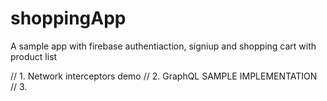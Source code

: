 # shoppingApp
A sample app with firebase authentiaction, signiup and shopping cart with product list


// 1. Network interceptors demo
// 2. GraphQL SAMPLE IMPLEMENTATION
// 3. 